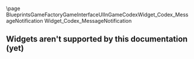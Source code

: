 \page BlueprintsGameFactoryGameInterfaceUIInGameCodexWidget_Codex_MessageNotification Widget_Codex_MessageNotification
## Widgets aren't supported by this documentation (yet)
